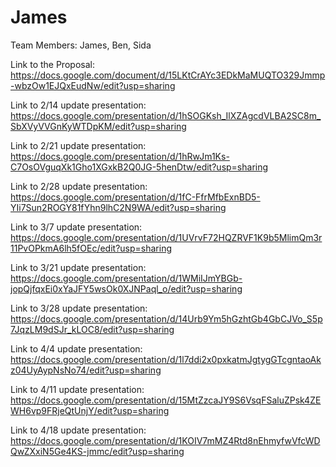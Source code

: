 # James
Team Members: James, Ben, Sida

Link to the Proposal: https://docs.google.com/document/d/15LKtCrAYc3EDkMaMUQTO329Jmmp-wbzOw1EJQxEudNw/edit?usp=sharing

Link to 2/14 update presentation: https://docs.google.com/presentation/d/1hSOGKsh_IlXZAgcdVLBA2SC8m_SbXVyVVGnKyWTDpKM/edit?usp=sharing

Link to 2/21 update presentation: https://docs.google.com/presentation/d/1hRwJm1Ks-C7OsOVguqXk1Gho1XGxkB2Q0JG-5henDtw/edit?usp=sharing

Link to 2/28 update presentation: https://docs.google.com/presentation/d/1fC-FfrMfbExnBD5-YIi7Sun2ROGY81fYhn9lhC2N9WA/edit?usp=sharing

Link to 3/7 update presentation: https://docs.google.com/presentation/d/1UVrvF72HQZRVF1K9b5MlimQm3r11PvOPkmA6lh5fOEc/edit?usp=sharing

Link to 3/21 update presentation: https://docs.google.com/presentation/d/1WMiIJmYBGb-jopQjfqxEi0xYaJFY5wsOk0XJNPaql_o/edit?usp=sharing

Link to 3/28 update presentation: https://docs.google.com/presentation/d/14Urb9Ym5hGzhtGb4GbCJVo_S5p7JqzLM9dSJr_kLOC8/edit?usp=sharing

Link to 4/4 update presentation: https://docs.google.com/presentation/d/1l7ddi2x0pxkatmJgtygGTcgntaoAkz04UyAypNsNo74/edit?usp=sharing

Link to 4/11 update presentation: https://docs.google.com/presentation/d/15MtZzcaJY9S6VsqFSaluZPsk4ZEWH6vp9FRjeQtUnjY/edit?usp=sharing

Link to 4/18 update presentation: https://docs.google.com/presentation/d/1KOIV7mMZ4Rtd8nEhmyfwVfcWDQwZXxiN5Ge4KS-jmmc/edit?usp=sharing
